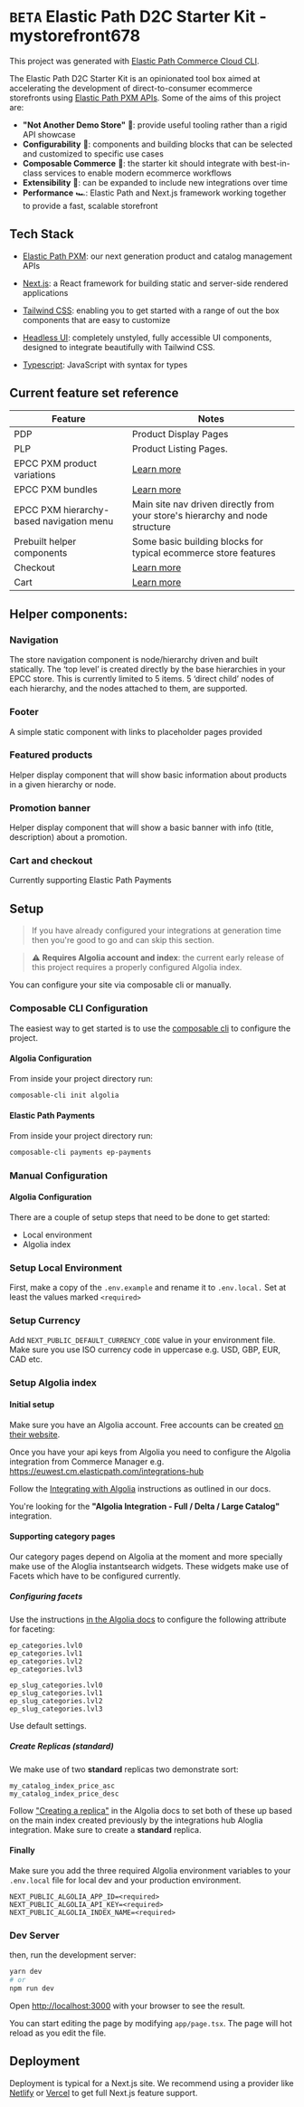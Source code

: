 # `BETA` Elastic Path D2C Starter Kit - mystorefront678

This project was generated with [Elastic Path Commerce Cloud CLI](https://www.elasticpath.com/).

The Elastic Path D2C Starter Kit is an opinionated tool box aimed at accelerating the development of direct-to-consumer
ecommerce storefronts
using [Elastic Path PXM APIs](https://documentation.elasticpath.com/commerce-cloud/docs/developer/how-to/get-started-pcm.html#__docusaurus).
Some of the aims of this project are:

- **"Not Another Demo Store"** :yawning_face:: provide useful tooling rather than a rigid API showcase
- **Configurability** :construction:: components and building blocks that can be selected and customized to specific use
  cases
- **Composable Commerce** :handshake:: the starter kit should integrate with best-in-class services to enable modern
  ecommerce workflows
- **Extensibility** :rocket:: can be expanded to include new integrations over time
- **Performance** :racing_car:: Elastic Path and Next.js framework working together to provide a fast, scalable
  storefront

## Tech Stack

- [Elastic Path PXM](https://www.elasticpath.com/products/product-experience-manager): our next generation product and
  catalog management APIs

- [Next.js](https://nextjs.org/): a React framework for building static and server-side rendered applications

- [Tailwind CSS](https://tailwindcss.com/): enabling you to get started with a range of out the box components that are
  easy to customize

- [Headless UI](https://headlessui.com/): completely unstyled, fully accessible UI components, designed to integrate
  beautifully with Tailwind CSS.

- [Typescript](https://www.typescriptlang.org/): JavaScript with syntax for types

## Current feature set reference

| **Feature**                              | **Notes**                                                                                     |
|------------------------------------------|-----------------------------------------------------------------------------------------------|
| PDP                                      | Product Display Pages                                                                         |
| PLP                                      | Product Listing Pages.                                                                        |
| EPCC PXM product variations              | [Learn more](https://elasticpath.dev/docs/pxm/products/pxm-product-variations/pxm-variations) |
| EPCC PXM bundles                         | [Learn more](https://elasticpath.dev/docs/pxm/products/pxm-bundles/pxm-bundles)               |
| EPCC PXM hierarchy-based navigation menu | Main site nav driven directly from your store's hierarchy and node structure                  |
| Prebuilt helper components               | Some basic building blocks for typical ecommerce store features                               |
| Checkout                                 | [Learn more](https://elasticpath.dev/docs/commerce-cloud/checkout/checkout-workflow)          |
| Cart                                     | [Learn more](https://elasticpath.dev/docs/commerce-cloud/carts/carts)                         |

## Helper components:

### Navigation

The store navigation component is node/hierarchy driven and built statically. The ‘top level’ is created directly by the
base hierarchies in your EPCC store. This is currently limited to 5 items. 5 ‘direct child’ nodes of each hierarchy, and
the nodes attached to them, are supported.

### Footer

A simple static component with links to placeholder pages provided

### Featured products

Helper display component that will show basic information about products in a given hierarchy or node.

### Promotion banner

Helper display component that will show a basic banner with info (title, description) about a promotion.

### Cart and checkout

Currently supporting Elastic Path Payments

## Setup

> If you have already configured your integrations at generation time then you're good to go and can skip this section.

> :warning: **Requires Algolia account and index**: the current early release of this project requires a properly
> configured Algolia index.

You can configure your site via composable cli or manually.

### Composable CLI Configuration

The easiest way to get started is to use the [composable cli](https://www.npmjs.com/package/composable-cli) to configure
the project.

#### Algolia Configuration

From inside your project directory run:

```bash
composable-cli init algolia
```

#### Elastic Path Payments

From inside your project directory run:

```bash
composable-cli payments ep-payments
```

### Manual Configuration

#### Algolia Configuration

There are a couple of setup steps that need to be done to get started:

- Local environment
- Algolia index

### Setup Local Environment

First, make a copy of the `.env.example` and rename it to `.env.local.` Set at least the values marked `<required>`

### Setup Currency

Add `NEXT_PUBLIC_DEFAULT_CURRENCY_CODE` value in your environment file. Make sure you use ISO currency code in uppercase
e.g. USD, GBP, EUR, CAD etc.

### Setup Algolia index

#### Initial setup

Make sure you have an Algolia account. Free accounts can be created [on their website](https://www.algolia.com/).

Once you have your api keys from Algolia you need to configure the Algolia integration from Commerce Manager
e.g. https://euwest.cm.elasticpath.com/integrations-hub

Follow
the [Integrating with Algolia](https://documentation.elasticpath.com/commerce-cloud/docs/dashboard/integrations/algolia-integration.html#__docusaurus)
instructions as outlined in our docs.

You're looking for the **"Algolia Integration - Full / Delta / Large Catalog"** integration.

#### Supporting category pages

Our category pages depend on Algolia at the moment and more specially make use of the Aloglia instantsearch widgets.
These widgets make use of Facets which have to be configured currently.

##### Configuring facets

Use the
instructions [in the Algolia docs](https://www.algolia.com/doc/guides/solutions/ecommerce/business-users/initial-configuration/faceting/#step-1-declare-attributes-for-faceting)
to configure the following attribute for faceting:

```
ep_categories.lvl0
ep_categories.lvl1
ep_categories.lvl2
ep_categories.lvl3

ep_slug_categories.lvl0
ep_slug_categories.lvl1
ep_slug_categories.lvl2
ep_slug_categories.lvl3
```

Use default settings.

##### Create Replicas (standard)

We make use of two **standard** replicas two demonstrate sort:

```
my_catalog_index_price_asc
my_catalog_index_price_desc
```

Follow ["Creating a replica"](https://www.algolia.com/doc/guides/managing-results/refine-results/sorting/how-to/sort-by-attribute/#using-the-dashboard)
in the Algolia docs to set both of these up based on the main index created previously by the integrations hub Aloglia
integration. Make sure to create a **standard** replica.

#### Finally

Make sure you add the three required Algolia environment variables to your `.env.local` file for local dev and your
production environment.

```
NEXT_PUBLIC_ALGOLIA_APP_ID=<required>
NEXT_PUBLIC_ALGOLIA_API_KEY=<required>
NEXT_PUBLIC_ALGOLIA_INDEX_NAME=<required>
```

### Dev Server

then, run the development server:

```bash
yarn dev
# or
npm run dev
```

Open [http://localhost:3000](http://localhost:3000) with your browser to see the result.

You can start editing the page by modifying `app/page.tsx`. The page will hot reload as you edit the file.

## Deployment

Deployment is typical for a Next.js site. We recommend using a provider
like [Netlify](https://www.netlify.com/blog/2020/11/30/how-to-deploy-next.js-sites-to-netlify/)
or [Vercel](https://vercel.com/docs/frameworks/nextjs) to get full Next.js feature support.
